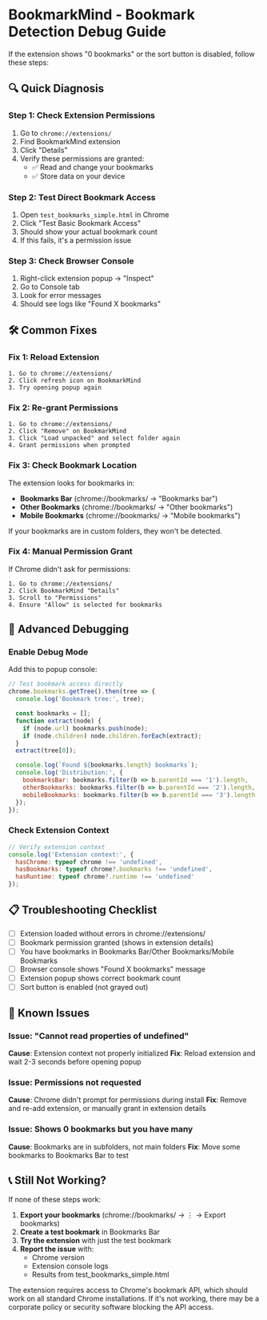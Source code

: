 # BookmarkMind - Bookmark Detection Debug Guide

If the extension shows "0 bookmarks" or the sort button is disabled, follow these steps:

## 🔍 Quick Diagnosis

### Step 1: Check Extension Permissions
1. Go to `chrome://extensions/`
2. Find BookmarkMind extension
3. Click "Details"
4. Verify these permissions are granted:
   - ✅ Read and change your bookmarks
   - ✅ Store data on your device

### Step 2: Test Direct Bookmark Access
1. Open `test_bookmarks_simple.html` in Chrome
2. Click "Test Basic Bookmark Access"
3. Should show your actual bookmark count
4. If this fails, it's a permission issue

### Step 3: Check Browser Console
1. Right-click extension popup → "Inspect"
2. Go to Console tab
3. Look for error messages
4. Should see logs like "Found X bookmarks"

## 🛠️ Common Fixes

### Fix 1: Reload Extension
```
1. Go to chrome://extensions/
2. Click refresh icon on BookmarkMind
3. Try opening popup again
```

### Fix 2: Re-grant Permissions
```
1. Go to chrome://extensions/
2. Click "Remove" on BookmarkMind
3. Click "Load unpacked" and select folder again
4. Grant permissions when prompted
```

### Fix 3: Check Bookmark Location
The extension looks for bookmarks in:
- **Bookmarks Bar** (chrome://bookmarks/ → "Bookmarks bar")
- **Other Bookmarks** (chrome://bookmarks/ → "Other bookmarks")
- **Mobile Bookmarks** (chrome://bookmarks/ → "Mobile bookmarks")

If your bookmarks are in custom folders, they won't be detected.

### Fix 4: Manual Permission Grant
If Chrome didn't ask for permissions:
```
1. Go to chrome://extensions/
2. Click BookmarkMind "Details"
3. Scroll to "Permissions"
4. Ensure "Allow" is selected for bookmarks
```

## 🔧 Advanced Debugging

### Enable Debug Mode
Add this to popup console:
```javascript
// Test bookmark access directly
chrome.bookmarks.getTree().then(tree => {
  console.log('Bookmark tree:', tree);

  const bookmarks = [];
  function extract(node) {
    if (node.url) bookmarks.push(node);
    if (node.children) node.children.forEach(extract);
  }
  extract(tree[0]);

  console.log(`Found ${bookmarks.length} bookmarks`);
  console.log('Distribution:', {
    bookmarksBar: bookmarks.filter(b => b.parentId === '1').length,
    otherBookmarks: bookmarks.filter(b => b.parentId === '2').length,
    mobileBookmarks: bookmarks.filter(b => b.parentId === '3').length
  });
});
```

### Check Extension Context
```javascript
// Verify extension context
console.log('Extension context:', {
  hasChrome: typeof chrome !== 'undefined',
  hasBookmarks: typeof chrome?.bookmarks !== 'undefined',
  hasRuntime: typeof chrome?.runtime !== 'undefined'
});
```

## 📋 Troubleshooting Checklist

- [ ] Extension loaded without errors in chrome://extensions/
- [ ] Bookmark permission granted (shows in extension details)
- [ ] You have bookmarks in Bookmarks Bar/Other Bookmarks/Mobile Bookmarks
- [ ] Browser console shows "Found X bookmarks" message
- [ ] Extension popup shows correct bookmark count
- [ ] Sort button is enabled (not grayed out)

## 🚨 Known Issues

### Issue: "Cannot read properties of undefined"
**Cause**: Extension context not properly initialized
**Fix**: Reload extension and wait 2-3 seconds before opening popup

### Issue: Permissions not requested
**Cause**: Chrome didn't prompt for permissions during install
**Fix**: Remove and re-add extension, or manually grant in extension details

### Issue: Shows 0 bookmarks but you have many
**Cause**: Bookmarks are in subfolders, not main folders
**Fix**: Move some bookmarks to Bookmarks Bar to test

## 📞 Still Not Working?

If none of these steps work:

1. **Export your bookmarks** (chrome://bookmarks/ → ⋮ → Export bookmarks)
2. **Create a test bookmark** in Bookmarks Bar
3. **Try the extension** with just the test bookmark
4. **Report the issue** with:
   - Chrome version
   - Extension console logs
   - Results from test_bookmarks_simple.html

The extension requires access to Chrome's bookmark API, which should work on all standard Chrome installations. If it's not working, there may be a corporate policy or security software blocking the API access.